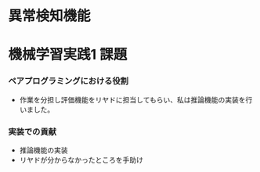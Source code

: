 # 異常検知機能

# 機械学習実践1 課題

### ペアプログラミングにおける役割
* 作業を分担し評価機能をリヤドに担当してもらい、私は推論機能の実装を行いました。
### 実装での貢献
* 推論機能の実装
* リヤドが分からなかったところを手助け